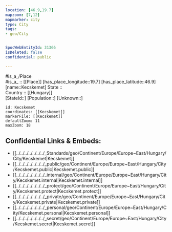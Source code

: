 ```yaml
---
location: [46.9,19.7] 
mapzoom: [7,12] 
mapmarker: city 
type: City
tags:
- geo/City


SpocWebEntityId: 31366
isDeleted: false
confidential: public

---
```

#is_a_/Place  
#is_a_ :: [[Place]] 
[has_place_longitude::19.7] 
[has_place_latitude::46.9] 
[name::Kecskemet] 
State ::  
Country :: [[Hungary]]  
[StateId::] 
[Population::] 
[Unknown::] 


```leaflet
id: Kecskemet
coordinates: [[Kecskemet]] 
markerFile: [[Kecskemet]] 
defaultZoom: 11 
maxZoom: 18
```


## Confidential Links & Embeds: 
- [[../../../../../../../_Standards/geo/Continent/Europe/Europe~East/Hungary/City/Kecskemet|Kecskemet]] 
- [[../../../../../../../_public/geo/Continent/Europe/Europe~East/Hungary/City/Kecskemet.public|Kecskemet.public]] 
- [[../../../../../../../_internal/geo/Continent/Europe/Europe~East/Hungary/City/Kecskemet.internal|Kecskemet.internal]] 
- [[../../../../../../../_protect/geo/Continent/Europe/Europe~East/Hungary/City/Kecskemet.protect|Kecskemet.protect]] 
- [[../../../../../../../_private/geo/Continent/Europe/Europe~East/Hungary/City/Kecskemet.private|Kecskemet.private]] 
- [[../../../../../../../_personal/geo/Continent/Europe/Europe~East/Hungary/City/Kecskemet.personal|Kecskemet.personal]] 
- [[../../../../../../../_secret/geo/Continent/Europe/Europe~East/Hungary/City/Kecskemet.secret|Kecskemet.secret]] 
